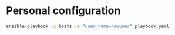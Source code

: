 # Personal configuration

```bash
ansible-playbook -i hosts -e "user_name=newuser" playbook.yaml
```


